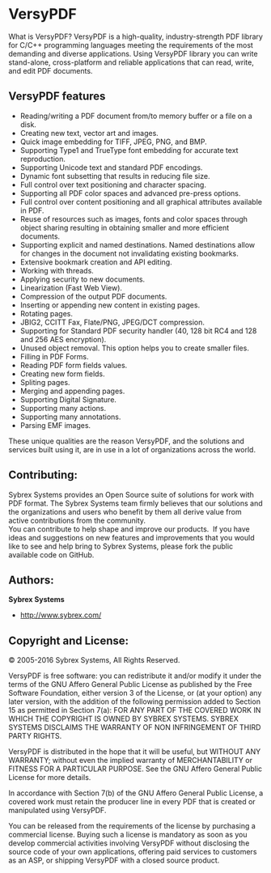 VersyPDF
======
What is VersyPDF?
VersyPDF is a high-quality, industry-strength PDF library for C/C++ programming languages meeting the requirements of the most demanding and diverse applications. Using VersyPDF library you can write stand-alone, cross-platform and reliable applications that can read, write, and edit PDF documents.


<h2>VersyPDF features</h2>

<ul type="disc">

<LI>Reading/writing a PDF document from/to memory buffer or a file on a disk. </li>
<LI>Creating new text, vector art and images. </li>
<LI>Quick image embedding for TIFF, JPEG, PNG, and BMP. </li>
<LI>Supporting Type1 and TrueType font embedding for accurate text reproduction. </li>
<LI>Supporting Unicode text and standard PDF encodings. </li>
<LI>Dynamic font subsetting that results in reducing file size. </li>
<LI>Full control over text positioning and character spacing. </li>
<LI>Supporting all PDF color spaces and advanced pre-press options. </li>
<LI>Full control over content positioning and all graphical attributes available in PDF. </li>
<LI>Reuse of resources such as images, fonts and color spaces through object sharing resulting in obtaining smaller and more efficient documents. </li>
<LI>Supporting explicit and named destinations. Named destinations allow for changes in the document not invalidating existing bookmarks. </li>
<LI>Extensive bookmark creation and API editing. </li>
<LI>Working with threads. </li>
<LI>Applying security to new documents. </li>
<LI>Linearization (Fast Web View). </li>
<LI>Compression of the output PDF documents. </li>
<LI>Inserting or appending new content in existing pages. </li>
<LI>Rotating pages. </li>
<LI>JBIG2, CCITT Fax, Flate/PNG, JPEG/DCT compression. </li>
<LI>Supporting for Standard PDF security handler (40, 128 bit RC4 and 128 and 256 AES encryption). </li>
<LI>Unused object removal. This option helps you to create smaller files. </li>
<LI>Filling in PDF Forms. </li>
<LI>Reading PDF form fields values. </li>
<LI>Creating new form fields. </li>
<LI>Spliting pages. </li>
<LI>Merging and appending pages. </li>
<LI>Supporting Digital Signature. </li>
<LI>Supporting many actions. </li>
<LI>Supporting many annotations. </li>
<LI>Parsing EMF images. </li>
</ul>

These unique qualities are the reason VersyPDF, and the solutions and services built using it, are in use in a lot of organizations across the world.

<h2>Contributing:</h2>
  Sybrex Systems provides an Open Source suite of solutions for work with PDF format. The Sybrex Systems team firmly believes that our solutions and the organizations and users who benefit by them all derive value from active contributions from the community.<br />
  You can contribute to help shape and improve our products.  If you have ideas and suggestions on new features and improvements that you would like to see and help bring to Sybrex Systems, please fork the public available code on GitHub</a>.
<h2>Authors:</strong></h2>
  <strong>Sybrex Systems</strong></p>
<ul>
  <li><a href="http://www.sybrex.com/">http://www.sybrex.com/</a></li>
</ul>

<h2>Copyright and License:</strong></h2> 
<p>© 2005-2016 Sybrex Systems, All Rights Reserved.</p>
<p>VersyPDF is free software: you can redistribute it and/or modify it under the terms of the GNU Affero General Public License as published by the Free Software Foundation, either version 3 of the License, or (at your option) any later version, with the addition of the following permission added to Section 15 as permitted in Section 7(a):
FOR ANY PART OF THE COVERED WORK IN WHICH THE COPYRIGHT IS OWNED BY SYBREX SYSTEMS. SYBREX SYSTEMS DISCLAIMS THE WARRANTY OF NON INFRINGEMENT OF THIRD PARTY RIGHTS.</p>                    
<p>VersyPDF is distributed in the hope that it will be useful, but WITHOUT ANY WARRANTY; without even the implied warranty of MERCHANTABILITY or FITNESS FOR A PARTICULAR PURPOSE. See the GNU Affero General Public License for more details.</p>                                                                   
<p>In accordance with Section 7(b) of the GNU Affero General Public License, a covered work must retain the producer line in every PDF that is created or manipulated using VersyPDF.
<p>You can be released from the requirements of the license by purchasing a commercial license. Buying such a license is mandatory as soon as you develop commercial activities involving VersyPDF without disclosing the source code of your own applications, offering paid services to customers as an ASP, or shipping VersyPDF with a closed source product.</P> 



